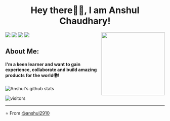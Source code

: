 <h1 align= "center"><b>Hey there🙋‍♂️, I am Anshul Chaudhary!</b></h1>

<img align='right' src='https://user-images.githubusercontent.com/5713670/87202985-820dcb80-c2b6-11ea-9f56-7ec461c497c3.gif' width='200"'>

[![](https://img.shields.io/badge/LinkedIn-anshul2910-blue)](https://www.linkedin.com/in/anshul2910/)
[![](https://img.shields.io/badge/HackerRank-anshul2910-brightgreen)](https://www.hackerrank.com/anshul2910)<!--[![](https://img.shields.io/badge/GeeksForGeeks-anshul2910-brightgreen)](https://auth.geeksforgeeks.org/user/anshul2910/)--> [![](https://img.shields.io/badge/StackOverFlow-anshul2910-important)](https://stackoverflow.com/story/anshul2910)
[![](https://img.shields.io/badge/Gmail-2910anshul1997@gmail.com-red)](mailto:2910anshul1997@gmail.com) 


## About Me:
<h4>I'm a keen learner and want to gain experience, collaborate and build amazing products for the world🌍!</h4>



![Anshul's github stats](https://github-readme-stats.vercel.app/api?username=anshul2910&hide=["issues"]&show_icons=true)

![visitors](https://visitor-badge.glitch.me/badge?page_id=anshul2910.anshul2910)

---

⭐️ From [@anshul2910](https://github.com/anshul2910)
